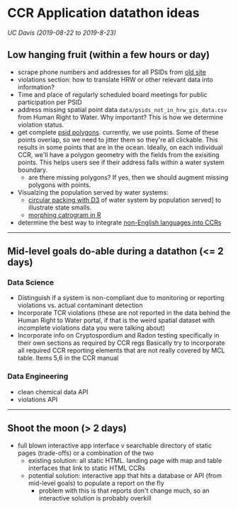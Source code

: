 # CCR Application datathon ideas  

_UC Davis (2019-08-22 to 2019-8-23)_  

## Low hanging fruit (within a few hours or day)

* scrape phone numbers and addresses for all PSIDs from [old site](https://sdwis.waterboards.ca.gov/PDWW/JSP/WaterSystemDetail.jsp?tinwsys_is_number=4424&tinwsys_st_code=CA&wsnumber=CA4510005)  
* violations section: how to translate HRW or other relevant data into information?  
* Time and place of regularly scheduled board meetings for public participation per PSID   
* address missing spatial point data `data/psids_not_in_hrw_gis_data.csv` from Human Right to Water. Why important? This is how we determine violation status.  
* get complete [psid polygons](http://www.arcgis.com/home/webmap/viewer.html?url=https%3A%2F%2Fgispublic.waterboards.ca.gov%2Farcgis%2Frest%2Fservices%2FHR2W%2FCA_Service_Area_Boundaries_07302018%2FMapServer&source=sd). currently, we use points. Some of these points overlap, so we need to jitter them so they're all clickable. This results in some points that are in the ocean. Ideally, on each individual CCR, we'll have a polygon geometry with the fields from the exisiting points. This helps users see if their address falls within a water system boundary.  
    * are there missing polygons? If yes, then we should augment missing polygons with points.  
* Visualzing the population served by water systems: 
    * [circular packing with D3](https://www.d3-graph-gallery.com/graph/circularpacking_template.html) of water system by population served] to illustrate state smalls.  
    * [morphing catrogram in R](https://www.r-graph-gallery.com/cartogram.html)  
* determine the best way to integrate [non-English languages into CCRs](https://www.waterboards.ca.gov/drinking_water/certlic/drinkingwater/documents/ccr/1ccr_reference_manual_apph_translations_for_2018_ccr_20190214.docx)  


***  


## Mid-level goals do-able during a datathon (<= 2 days)  

### Data Science  

* Distinguish if a system is non-compliant due to monitoring or reporting violations vs. actual contaminant detection  
* Incorporate TCR violations (these are not reported in the data behind the Human Right to Water portal, if that is the 
weird spatial dataset with incomplete violations data you were talking about)  
* Incorporate info on Cryptospordium and Radon testing specifically in their own sections as required by CCR regs
Basically try to incorporate all required CCR reporting elements that are not really covered by MCL table. Items 5,6 in the CCR manual  

### Data Engineering

* clean chemical data API  
* violations API  


***  
 

## Shoot the moon (> 2 days)  

* full blown interactive app interface v searchable directory of static pages (trade-offs) or a combination of the two  
    * existing solution: all static HTML. landing page with map and table interfaces that link to static HTML CCRs  
    * potential solution: interactive app that hits a database or API (from mid-level goals) to populate a report on the fly  
    	* problem with this is that reports don't change much, so an interactive solution is probably overkill  




